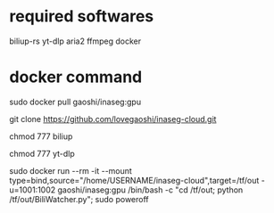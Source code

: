 # required softwares

biliup-rs
yt-dlp
aria2
ffmpeg
docker

# docker command

sudo docker pull gaoshi/inaseg:gpu

git clone https://github.com/lovegaoshi/inaseg-cloud.git

chmod 777 biliup

chmod 777 yt-dlp

sudo docker run --rm -it --mount type=bind,source="/home/USERNAME/inaseg-cloud",target=/tf/out -u=1001:1002 gaoshi/inaseg:gpu /bin/bash -c "cd /tf/out; python /tf/out/BiliWatcher.py"; sudo poweroff